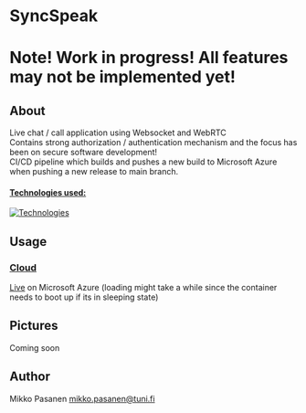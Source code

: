 # SyncSpeak

# Note! Work in progress! All features may not be implemented yet!

## About

Live chat / call application using Websocket and WebRTC<br>
Contains strong authorization / authentication mechanism and the focus has been on secure software development!<br>
CI/CD pipeline which builds and pushes a new build to Microsoft Azure when pushing a new release to main branch.


#### <ins>Technologies used:</ins>

[![Technologies](https://skillicons.dev/icons?i=react,typescript,spring,postgresql,docker,azure,tailwind)](https://skillicons.dev)

## Usage

### <ins>Cloud</ins>
<a href="https://chatter-front.icyforest-5106bef0.northeurope.azurecontainerapps.io/login">Live</a> on Microsoft Azure (loading might take a while since the container needs to boot up if its in sleeping state)

## Pictures

Coming soon


## Author
Mikko Pasanen <mikko.pasanen@tuni.fi>


